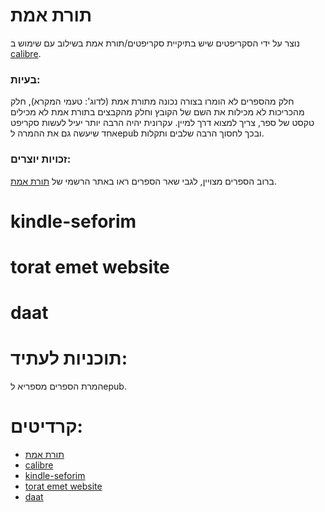 תורת אמת
============
נוצר על ידי הסקריפטים שיש בתיקיית סקריפטים/תורת אמת בשילוב עם שימוש ב [calibre](https://calibre-ebook.com/download).
### בעיות:
חלק מהספרים לא הומרו בצורה נכונה מתורת אמת (לדוג': טעמי המקרא), חלק מהכריכות לא מכילות את השם של הקובץ וחלק מהקבצים בתורת אמת לא מכילים טקסט של ספר, צריך למצוא דרך למיין.
עקרונית יהיה הרבה יותר יעיל לעשות סקריפט אחד שיעשה גם את ההמרה לepub ובכך לחסוך הרבה שלבים ותקלות.
### זכויות יוצרים:
ברוב הספרים מצויין, לגבי שאר הספרים ראו באתר הרשמי של [תורת אמת](https://www.toratemetfreeware.com/index.html?info;5;).

kindle-seforim
============
torat emet website
============
daat
============

תוכניות לעתיד:
============

המרת הספרים מספריא לepub.
 
 קרדיטים:
============
- [תורת אמת](https://www.toratemetfreeware.com/index.html?downloads)
- [calibre](https://calibre-ebook.com/download)
- [kindle-seforim](https://github.com/yparitcher/kindle-seforim)
- [torat emet website](https://www.toratemetfreeware.com/index.html?downloads;10)
- [daat](https://www.daat.ac.il/EPUB/home.asp)
